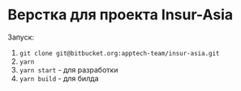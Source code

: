 # Верстка для проекта Insur-Asia

Запуск:
1) `git clone git@bitbucket.org:apptech-team/insur-asia.git`
2) `yarn`
3) `yarn start` - для разработки
4) `yarn build` - для билда

